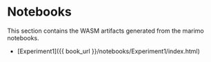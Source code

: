 # Notebooks

This section contains the WASM artifacts generated from the marimo notebooks.

* [Experiment1]({{ book_url }}/notebooks/Experiment1/index.html)
